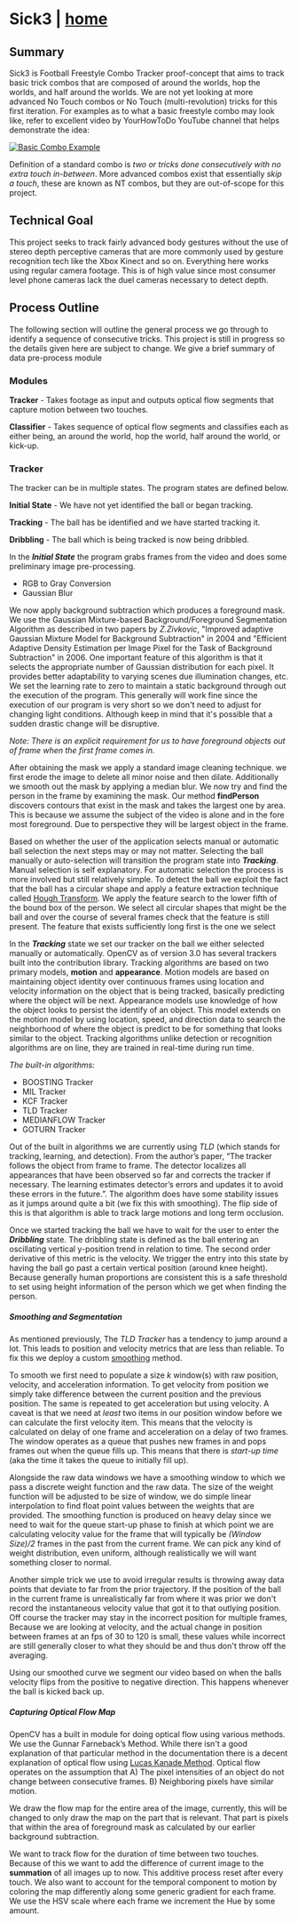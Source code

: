 # Sick3 | [home](https://cantaim.live/projects/sick3)

## Summary

Sick3 is Football Freestyle Combo Tracker proof-concept that aims to track basic trick combos that are composed of around the worlds, hop the worlds, and half around the worlds. We are not yet looking at more advanced No Touch combos or No Touch (multi-revolution) tricks for this first iteration. For examples as to what a basic freestyle combo may look like, refer to excellent video by YourHowToDo YouTube channel that helps demonstrate the idea:

 [![Basic Combo Example](http://img.youtube.com/vi/2Cb8T9QvvN4/0.jpg)](https://www.youtube.com/watch?v=2Cb8T9QvvN4)

Definition of a standard combo is _two or tricks done consecutively with no extra touch in-between_. More advanced combos exist that essentially _skip a touch_, these are known as NT combos, but they are out-of-scope for this project.

## Technical Goal

This project seeks to track fairly advanced body gestures without the use of stereo depth perceptive cameras that are more commonly used by gesture recognition tech like the Xbox Kinect and so on. Everything here works using regular camera footage. This is of high value since most consumer level phone cameras lack the duel cameras necessary to detect depth.  

## Process Outline

The following section will outline the general process we go through to identify a sequence of consecutive tricks. This project is still in progress so the details given here are subject to change. We give a brief summary of data pre-process module

### Modules

**Tracker** - Takes footage as input and outputs optical flow segments that capture motion between two touches.

**Classifier** - Takes sequence of optical flow segments and classifies each as either being, an around the world, hop the world, half around the world, or kick-up.

### Tracker

The tracker can be in multiple states. The program states are defined below.

**Initial State** - We have not yet identified the ball or began tracking.

**Tracking** - The ball has be identified and we have started tracking it.

**Dribbling** - The ball which is being tracked is now being dribbled.

In the _**Initial State**_ the program grabs frames from the video and does some preliminary image pre-processing.

* RGB to Gray Conversion
* Gaussian Blur

We now apply background subtraction which produces a foreground mask. We use the Gaussian Mixture-based Background/Foreground Segmentation Algorithm as described in two papers by _Z.Zivkovic_, "Improved adaptive Gaussian Mixture Model for Background Subtraction" in 2004 and "Efficient Adaptive Density Estimation per Image Pixel for the Task of Background Subtraction" in 2006. One important feature of this algorithm is that it selects the appropriate number of Gaussian distribution for each pixel. It provides better adaptability to varying scenes due illumination changes, etc. We set the learning rate to zero to maintain a static background through out the execution of the program. This generally will work fine since the execution of our program is very short so we don't need to adjust for changing light conditions. Although keep in mind that it's possible that a sudden drastic change will be disruptive.

_Note: There is an explicit requirement for us to have foreground objects out of frame when the first frame comes in._

After obtaining the mask we apply a standard image cleaning technique. we first erode the image to delete all minor noise and then dilate. Additionally we smooth out the mask by applying a median blur. We now try and find the person in the frame by examining the mask. Our method **findPerson** discovers contours that exist in the mask and takes the largest one by area. This is because we assume the subject of the video is alone and in the fore most foreground. Due to perspective they will be largest object in the frame.

Based on whether the user of the application selects manual or automatic ball selection the next steps may or may not matter. Selecting the ball manually or auto-selection will transition the program state into _**Tracking**_. Manual selection is self explanatory. For automatic selection the process is more involved but still relatively simple. To detect the ball we exploit the fact that the ball has a circular shape and apply a feature extraction technique called [Hough Transform](https://en.wikipedia.org/wiki/Hough_transform). We apply the feature search to the lower fifth of the bound box of the person. We select all circular shapes that might be the ball and over the course of several frames check that the feature is still present. The feature that exists sufficiently long first is the one we select

In the _**Tracking**_ state we set our tracker on the ball we either selected manually or automatically. OpenCV as of version 3.0 has several trackers built into the contribution library. Tracking algorithms are based on two primary models, **motion** and **appearance**. Motion models are based on maintaining object identity over continuous frames using location and velocity information on the object that is being tracked, basically predicting where the object will be next. Appearance models use knowledge of how the object looks to persist the identify of an object. This model extends on the motion model by using location, speed, and direction data to search the neighborhood of where the object is predict to be for something that looks similar to the object. Tracking algorithms unlike detection or recognition algorithms are on line, they are trained in real-time during run time.

_The built-in algorithms:_

* BOOSTING Tracker
* MIL Tracker
* KCF Tracker
* TLD Tracker
* MEDIANFLOW Tracker
* GOTURN Tracker

Out of the built in algorithms we are currently using _TLD_ (which stands for tracking, learning, and detection). From the author’s paper, “The tracker follows the object from frame to frame. The detector localizes all appearances that have been observed so far and corrects the tracker if necessary. The learning estimates detector’s errors and updates it to avoid these errors in the future.”. The algorithm does have some stability issues as it jumps around quite a bit (we fix this with smoothing). The flip side of this is that algorithm is able to track large motions and long term occlusion.

Once we started tracking the ball we have to wait for the user to enter the _**Dribbling**_ state. The dribbling state is defined as the ball entering an oscillating vertical y-position trend in relation to time. The second order derivative of this metric is the velocity. We trigger the entry into this state by having the ball go past a certain vertical position (around knee height). Because generally human proportions are consistent this is a safe threshold to set using height information of the person which we get when finding the person.

##### Smoothing and Segmentation

As mentioned previously, The _TLD Tracker_ has a tendency to jump around a lot. This leads to position and velocity metrics that are less than reliable. To fix this we deploy a custom [smoothing](https://en.wikipedia.org/wiki/Smoothing) method.

To smooth we first need to populate a size _k_ window(s) with raw position, velocity, and acceleration information. To get velocity from position we simply take difference between the current position and the previous position. The same is repeated to get acceleration but using velocity. A caveat is that we need at _least_ two items in our position window before we can calculate the first velocity item. This means that the velocity is calculated on delay of one frame and acceleration on a delay of two frames. The window operates as a queue that pushes new frames in and pops frames out when the queue fills up. This means that there is _start-up time_ (aka the time it takes the queue to initially fill up).

Alongside the raw data windows we have a smoothing window to which we pass a discrete weight function and the raw data. The size of the weight function will be adjusted to be size of window, we do simple linear interpolation to find float point values between the weights that are provided. The smoothing function is produced on heavy delay since we need to wait for the queue start-up phase to finish at which point we are calculating velocity value for the frame that will typically be _(Window Size)/2_ frames in the past from the current frame. We can pick any kind of weight distribution, even uniform, although realistically we will want something closer to normal.

Another simple trick we use to avoid irregular results is throwing away data points that deviate to far from the prior trajectory. If the position of the ball in the current frame is unrealistically far from where it was prior we don't record the instantaneous velocity value that got it to that outlying position. Off course the tracker may stay in the incorrect position for multiple frames, Because we are looking at velocity, and the actual change in position between frames at an fps of 30 to 120 is small, these values while incorrect are still generally closer to what they should be and thus don't throw off the averaging.

Using our smoothed curve we segment our video based on when the balls velocity flips from the positive to negative direction. This happens whenever the ball is kicked back up.

##### Capturing Optical Flow Map

OpenCV has a built in module for doing optical flow using various methods. We use the Gunnar Farneback’s Method. While there isn't a good explanation of that particular method in the documentation there is a decent explanation of optical flow using [Lucas Kanade Method](https://docs.opencv.org/3.3.1/d7/d8b/tutorial_py_lucas_kanade.html).
Optical flow operates on the assumption that A) The pixel intensities of an object do not change between consecutive frames. B) Neighboring pixels have similar motion.

We draw the flow map for the entire area of the image, currently, this will be changed to only draw the map on the part that is relevant. That part is pixels that within the area of foreground mask as calculated by our earlier background subtraction.

We want to track flow for the duration of time between two touches. Because of this we want to add the difference of current image to the **summation** of all images up to now. This additive process reset after every touch. We also want to account for the temporal component to motion by coloring the map differently along some generic gradient for each frame. We use the HSV scale where each frame we increment the Hue by some amount.
